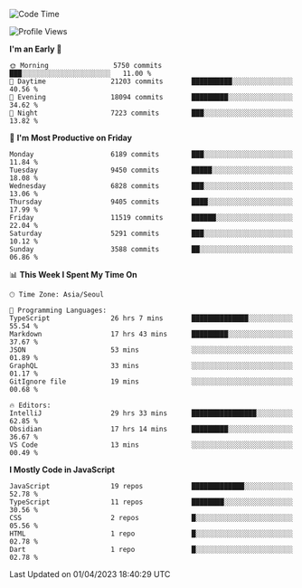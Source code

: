 <!--START_SECTION:waka-->
![Code Time](http://img.shields.io/badge/Code%20Time-4%2C654%20hrs%2035%20mins-blue)

![Profile Views](http://img.shields.io/badge/Profile%20Views-0-blue)

**I'm an Early 🐤** 

```text
🌞 Morning                5750 commits        ███░░░░░░░░░░░░░░░░░░░░░░   11.00 % 
🌆 Daytime                21203 commits       ██████████░░░░░░░░░░░░░░░   40.56 % 
🌃 Evening                18094 commits       █████████░░░░░░░░░░░░░░░░   34.62 % 
🌙 Night                  7223 commits        ███░░░░░░░░░░░░░░░░░░░░░░   13.82 % 
```
📅 **I'm Most Productive on Friday** 

```text
Monday                   6189 commits        ███░░░░░░░░░░░░░░░░░░░░░░   11.84 % 
Tuesday                  9450 commits        █████░░░░░░░░░░░░░░░░░░░░   18.08 % 
Wednesday                6828 commits        ███░░░░░░░░░░░░░░░░░░░░░░   13.06 % 
Thursday                 9405 commits        ████░░░░░░░░░░░░░░░░░░░░░   17.99 % 
Friday                   11519 commits       ██████░░░░░░░░░░░░░░░░░░░   22.04 % 
Saturday                 5291 commits        ███░░░░░░░░░░░░░░░░░░░░░░   10.12 % 
Sunday                   3588 commits        ██░░░░░░░░░░░░░░░░░░░░░░░   06.86 % 
```


📊 **This Week I Spent My Time On** 

```text
🕑︎ Time Zone: Asia/Seoul

💬 Programming Languages: 
TypeScript               26 hrs 7 mins       ██████████████░░░░░░░░░░░   55.54 % 
Markdown                 17 hrs 43 mins      █████████░░░░░░░░░░░░░░░░   37.67 % 
JSON                     53 mins             ░░░░░░░░░░░░░░░░░░░░░░░░░   01.89 % 
GraphQL                  33 mins             ░░░░░░░░░░░░░░░░░░░░░░░░░   01.17 % 
GitIgnore file           19 mins             ░░░░░░░░░░░░░░░░░░░░░░░░░   00.68 % 

🔥 Editors: 
IntelliJ                 29 hrs 33 mins      ████████████████░░░░░░░░░   62.85 % 
Obsidian                 17 hrs 14 mins      █████████░░░░░░░░░░░░░░░░   36.67 % 
VS Code                  13 mins             ░░░░░░░░░░░░░░░░░░░░░░░░░   00.49 % 
```

**I Mostly Code in JavaScript** 

```text
JavaScript               19 repos            █████████████░░░░░░░░░░░░   52.78 % 
TypeScript               11 repos            ████████░░░░░░░░░░░░░░░░░   30.56 % 
CSS                      2 repos             █░░░░░░░░░░░░░░░░░░░░░░░░   05.56 % 
HTML                     1 repo              █░░░░░░░░░░░░░░░░░░░░░░░░   02.78 % 
Dart                     1 repo              █░░░░░░░░░░░░░░░░░░░░░░░░   02.78 % 
```




 Last Updated on 01/04/2023 18:40:29 UTC
<!--END_SECTION:waka-->
